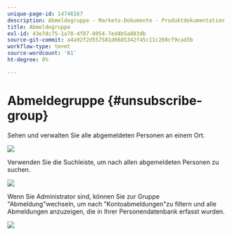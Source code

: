 ```yaml
---
unique-page-id: 14746167
description: Abmeldegruppe - Marketo-Dokumente - Produktdokumentation
title: Abmeldegruppe
exl-id: 43e7dc75-1a78-4f87-8054-7ed4b5a883db
source-git-commit: a4a92f2d557581d6685342f45c11c260cf9cad3b
workflow-type: tm+mt
source-wordcount: '61'
ht-degree: 0%

---
```


# Abmeldegruppe {#unsubscribe-group}

Sehen und verwalten Sie alle abgemeldeten Personen an einem Ort.

![](assets/-1.png)

Verwenden Sie die Suchleiste, um nach allen abgemeldeten Personen zu suchen.

![](assets/-2.png)

Wenn Sie Administrator sind, können Sie zur Gruppe &quot;Abmeldung&quot;wechseln, um nach &quot;Kontoabmeldungen&quot;zu filtern und alle Abmeldungen anzuzeigen, die in Ihrer Personendatenbank erfasst wurden.

![](assets/-3.png)
